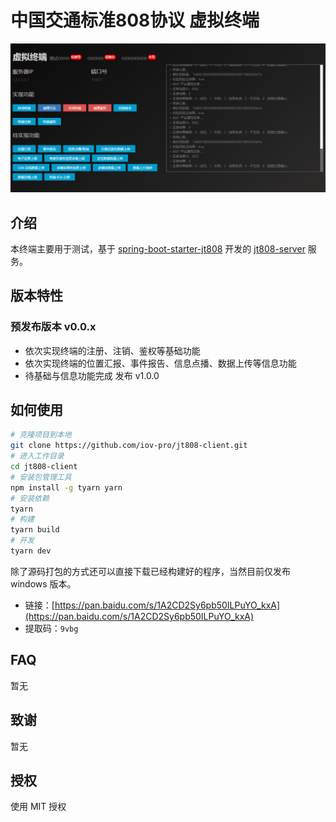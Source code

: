 # 中国交通标准808协议 虚拟终端

![界面](ui.png)

## 介绍

本终端主要用于测试，基于 [spring-boot-starter-jt808](https://github.com/zhoyq/spring-boot-starter-jt808) 开发的 [jt808-server](https://github.com/iov-pro/jt808-server) 服务。

## 版本特性

### 预发布版本 v0.0.x

- 依次实现终端的注册、注销、鉴权等基础功能
- 依次实现终端的位置汇报、事件报告、信息点播、数据上传等信息功能
- 待基础与信息功能完成 发布 v1.0.0

## 如何使用

```bash
# 克隆项目到本地
git clone https://github.com/iov-pro/jt808-client.git
# 进入工作目录
cd jt808-client
# 安装包管理工具
npm install -g tyarn yarn
# 安装依赖
tyarn
# 构建
tyarn build
# 开发
tyarn dev
```

除了源码打包的方式还可以直接下载已经构建好的程序，当然目前仅发布 windows 版本。

- 链接：[https://pan.baidu.com/s/1A2CD2Sy6pb50ILPuYO_kxA](https://pan.baidu.com/s/1A2CD2Sy6pb50ILPuYO_kxA) 
- 提取码：`9vbg`

## FAQ

暂无

## 致谢

暂无

## 授权

使用 MIT 授权
